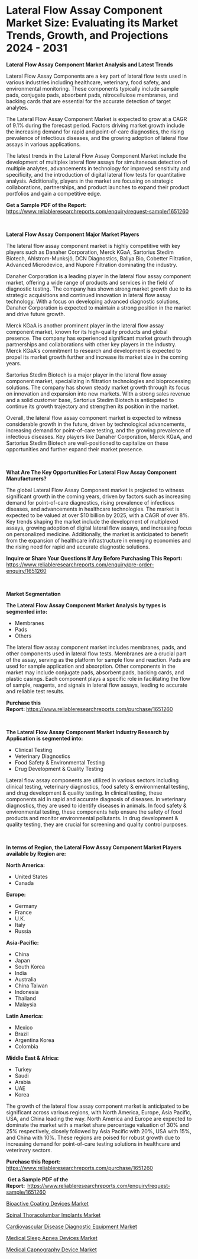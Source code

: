 <p><h1>Lateral Flow Assay Component Market Size: Evaluating its Market Trends, Growth, and Projections 2024 - 2031</h1></p><p><strong>Lateral Flow Assay Component Market Analysis and Latest Trends</strong></p>
<p><p>Lateral Flow Assay Components are a key part of lateral flow tests used in various industries including healthcare, veterinary, food safety, and environmental monitoring. These components typically include sample pads, conjugate pads, absorbent pads, nitrocellulose membranes, and backing cards that are essential for the accurate detection of target analytes.</p><p>The Lateral Flow Assay Component Market is expected to grow at a CAGR of 9.1% during the forecast period. Factors driving market growth include the increasing demand for rapid and point-of-care diagnostics, the rising prevalence of infectious diseases, and the growing adoption of lateral flow assays in various applications.</p><p>The latest trends in the Lateral Flow Assay Component Market include the development of multiplex lateral flow assays for simultaneous detection of multiple analytes, advancements in technology for improved sensitivity and specificity, and the introduction of digital lateral flow tests for quantitative analysis. Additionally, players in the market are focusing on strategic collaborations, partnerships, and product launches to expand their product portfolios and gain a competitive edge.</p></p>
<p><strong>Get a Sample PDF of the Report:&nbsp;</strong> <a href="https://www.reliableresearchreports.com/enquiry/request-sample/1651260">https://www.reliableresearchreports.com/enquiry/request-sample/1651260</a></p>
<p>&nbsp;</p>
<p><strong>Lateral Flow Assay Component Major Market Players</strong></p>
<p><p>The lateral flow assay component market is highly competitive with key players such as Danaher Corporation, Merck KGaA, Sartorius Stedim Biotech, Ahlstrom-Munksjö, DCN Diagnostics, Ballya Bio, Cobetter Filtration, Advanced Microdevice, and Nupore Filtration dominating the industry.</p><p>Danaher Corporation is a leading player in the lateral flow assay component market, offering a wide range of products and services in the field of diagnostic testing. The company has shown strong market growth due to its strategic acquisitions and continued innovation in lateral flow assay technology. With a focus on developing advanced diagnostic solutions, Danaher Corporation is expected to maintain a strong position in the market and drive future growth.</p><p>Merck KGaA is another prominent player in the lateral flow assay component market, known for its high-quality products and global presence. The company has experienced significant market growth through partnerships and collaborations with other key players in the industry. Merck KGaA's commitment to research and development is expected to propel its market growth further and increase its market size in the coming years.</p><p>Sartorius Stedim Biotech is a major player in the lateral flow assay component market, specializing in filtration technologies and bioprocessing solutions. The company has shown steady market growth through its focus on innovation and expansion into new markets. With a strong sales revenue and a solid customer base, Sartorius Stedim Biotech is anticipated to continue its growth trajectory and strengthen its position in the market.</p><p>Overall, the lateral flow assay component market is expected to witness considerable growth in the future, driven by technological advancements, increasing demand for point-of-care testing, and the growing prevalence of infectious diseases. Key players like Danaher Corporation, Merck KGaA, and Sartorius Stedim Biotech are well-positioned to capitalize on these opportunities and further expand their market presence.</p></p>
<p>&nbsp;</p>
<p><strong>What Are The Key Opportunities For Lateral Flow Assay Component Manufacturers?</strong></p>
<p><p>The global Lateral Flow Assay Component market is projected to witness significant growth in the coming years, driven by factors such as increasing demand for point-of-care diagnostics, rising prevalence of infectious diseases, and advancements in healthcare technologies. The market is expected to be valued at over $10 billion by 2025, with a CAGR of over 8%. Key trends shaping the market include the development of multiplexed assays, growing adoption of digital lateral flow assays, and increasing focus on personalized medicine. Additionally, the market is anticipated to benefit from the expansion of healthcare infrastructure in emerging economies and the rising need for rapid and accurate diagnostic solutions.</p></p>
<p><strong>Inquire or Share Your Questions If Any Before Purchasing This Report:</strong> <a href="https://www.reliableresearchreports.com/enquiry/pre-order-enquiry/1651260">https://www.reliableresearchreports.com/enquiry/pre-order-enquiry/1651260</a></p>
<p>&nbsp;</p>
<p><strong>Market Segmentation</strong></p>
<p><strong>The Lateral Flow Assay Component Market Analysis by types is segmented into:</strong></p>
<p><ul><li>Membranes</li><li>Pads</li><li>Others</li></ul></p>
<p><p>The lateral flow assay component market includes membranes, pads, and other components used in lateral flow tests. Membranes are a crucial part of the assay, serving as the platform for sample flow and reaction. Pads are used for sample application and absorption. Other components in the market may include conjugate pads, absorbent pads, backing cards, and plastic casings. Each component plays a specific role in facilitating the flow of sample, reagents, and signals in lateral flow assays, leading to accurate and reliable test results.</p></p>
<p><strong>Purchase this Report:&nbsp;</strong><a href="https://www.reliableresearchreports.com/purchase/1651260">https://www.reliableresearchreports.com/purchase/1651260</a></p>
<p>&nbsp;</p>
<p><strong>The Lateral Flow Assay Component Market Industry Research by Application is segmented into:</strong></p>
<p><ul><li>Clinical Testing</li><li>Veterinary Diagnostics</li><li>Food Safety & Environmental Testing</li><li>Drug Development & Quality Testing</li></ul></p>
<p><p>Lateral flow assay components are utilized in various sectors including clinical testing, veterinary diagnostics, food safety & environmental testing, and drug development & quality testing. In clinical testing, these components aid in rapid and accurate diagnosis of diseases. In veterinary diagnostics, they are used to identify diseases in animals. In food safety & environmental testing, these components help ensure the safety of food products and monitor environmental pollutants. In drug development & quality testing, they are crucial for screening and quality control purposes.</p></p>
<p>&nbsp;</p>
<p><strong>In terms of Region, the Lateral Flow Assay Component Market Players available by Region are:</strong></p>
<p>
    <p> <strong> North America: </strong>
        <ul>
            <li>United States</li>
            <li>Canada</li>
        </ul>
        </p> 
    <p> <strong> Europe: </strong>
        <ul>
            <li>Germany</li>
            <li>France</li>
            <li>U.K.</li>
            <li>Italy</li>
            <li>Russia</li>
        </ul>
        </p> 
    <p> <strong> Asia-Pacific: </strong>
        <ul>
            <li>China</li>
            <li>Japan</li>
            <li>South Korea</li>
            <li>India</li>
            <li>Australia</li>
            <li>China Taiwan</li>
            <li>Indonesia</li>
            <li>Thailand</li>
            <li>Malaysia</li>
        </ul>
        </p> 
    <p> <strong> Latin America: </strong>
        <ul>
            <li>Mexico</li>
            <li>Brazil</li>
            <li>Argentina Korea</li>
            <li>Colombia</li>
        </ul>
        </p> 
    <p> <strong> Middle East & Africa: </strong>
        <ul>
            <li>Turkey</li>
            <li>Saudi</li>
            <li>Arabia</li>
            <li>UAE</li>
            <li>Korea</li>
        </ul>
    </p>
    </p>
<p><p>The growth of the lateral flow assay component market is anticipated to be significant across various regions, with North America, Europe, Asia Pacific, USA, and China leading the way. North America and Europe are expected to dominate the market with a market share percentage valuation of 30% and 25% respectively, closely followed by Asia Pacific with 20%, USA with 15%, and China with 10%. These regions are poised for robust growth due to increasing demand for point-of-care testing solutions in healthcare and veterinary sectors.</p></p>
<p><strong>Purchase this Report: </strong><a href="https://www.reliableresearchreports.com/purchase/1651260">https://www.reliableresearchreports.com/purchase/1651260</a></p>
<p>&nbsp;<strong>Get a Sample PDF of the Report:&nbsp;&nbsp;</strong><a href="https://www.reliableresearchreports.com/enquiry/request-sample/1651260">https://www.reliableresearchreports.com/enquiry/request-sample/1651260</a></p>
<p><strong></strong></p>
<p><p><a href="https://medium.com/@adrainbayer7987/bioactive-coating-devices-market-competitive-analysis-market-trends-and-forecast-to-2031-db0d3782fba8">Bioactive Coating Devices Market</a></p><p><a href="https://medium.com/@adrainbayer7987/spinal-thoracolumbar-implants-market-research-report-its-history-and-forecast-2024-to-2031-df113078775e">Spinal Thoracolumbar Implants Market</a></p><p><a href="https://medium.com/@adrainbayer7987/cardiovascular-disease-diagnostic-equipment-market-size-and-market-trends-complete-industry-cd958761ee7b">Cardiovascular Disease Diagnostic Equipment Market</a></p><p><a href="https://medium.com/@adrainbayer7987/medical-sleep-apnea-devices-market-the-key-to-successful-business-strategy-forecast-till-2031-64bea620a11f">Medical Sleep Apnea Devices Market</a></p><p><a href="https://medium.com/@adrainbayer7987/medical-capnography-device-market-size-and-market-trends-complete-industry-overview-2024-to-2031-1acb0098fee5">Medical Capnography Device Market</a></p></p>